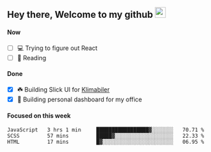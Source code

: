 ## Hey there, Welcome to my github <img src="https://media.giphy.com/media/hvRJCLFzcasrR4ia7z/giphy.gif" width="25px">

#### Now
- [ ] 💻 Trying to figure out React
- [ ] 📕 Reading

#### Done
- [x] ☘️ Building Slick UI for [Klimabiler](https://klimabiler.dk)
- [x] 🚀 Building personal dashboard for my office
 
 #### Focused on this week
<!--START_SECTION:waka-->

```text
JavaScript   3 hrs 1 min     █████████████████▓░░░░░░░   70.71 %
SCSS         57 mins         █████▓░░░░░░░░░░░░░░░░░░░   22.33 %
HTML         17 mins         █▓░░░░░░░░░░░░░░░░░░░░░░░   06.95 %
```

<!--END_SECTION:waka-->

